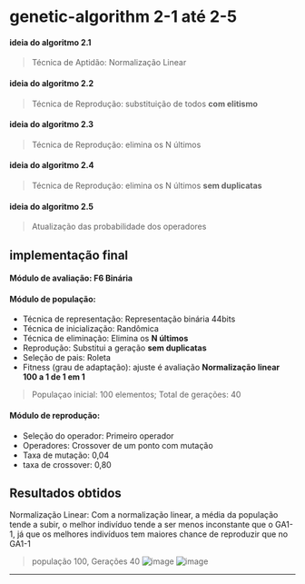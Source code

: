 # genetic-algorithm 2-1 até 2-5


#### ideia do algoritmo 2.1

> Técnica de Aptidão: Normalização Linear

#### ideia do algoritmo 2.2

> Técnica de Reprodução: substituição de todos <b>com elitismo</b>

#### ideia do algoritmo 2.3

> Técnica de Reprodução: elimina os N últimos

#### ideia do algoritmo 2.4

> Técnica de Reprodução: elimina os N últimos <b>sem duplicatas</b>

#### ideia do algoritmo 2.5

> Atualização das probabilidade dos operadores

## implementação final

#### Módulo de avaliação: F6 Binária
#### Módulo de população:
- Técnica de representação: Representação binária 44bits
- Técnica de inicialização: Randômica
- Técnica de eliminação: Elimina os <b>N últimos</b>
- Reprodução: Substitui a geração <b>sem duplicatas</b>
- Seleção de pais: Roleta
- Fitness (grau de adaptação): ajuste é avaliação <b>Normalização linear 100 a 1 de 1 em 1</b>

> Populaçao inicial: 100 elementos; Total de gerações: 40

#### Módulo de reprodução:
- Seleção do operador: Primeiro operador
- Operadores: Crossover de um ponto com mutação
- Taxa de mutação: 0,04
- taxa de crossover: 0,80


## Resultados obtidos

Normalização Linear: 
Com a normalização linear, a média da população tende a subir, o melhor indivíduo tende a ser menos inconstante que o GA1-1, já que os melhores indivíduos tem maiores chance de reproduzir que no GA1-1

> população 100, Gerações 40
![image](https://user-images.githubusercontent.com/54919290/187817322-67b21af4-e996-4907-ad11-3f3a6b3155b3.png)
![image](https://user-images.githubusercontent.com/54919290/187817596-361b1762-94ab-49e0-8075-5f5089918d10.png)


<hr />
